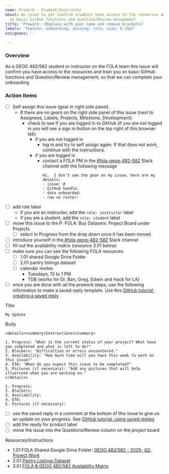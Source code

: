 ```yaml
---
name: Prework - Student/Instructor
about: An issue to get confirm students have access to the resources and train them
  on basic GitHub functions and Question/Review management
title: 'Prework: [Replace with your name and remove brackets]'
labels: 'feature: onboarding, missing: role, size: 0.25pt'
assignees: ''

---
```


### Overview
As a GEOG 482/582 student or instructor on the FOLA team this issue will confirm you have access to the resources and train you on basic GitHub functions and Question/Review management, so that we can complete your onboarding

### Action Items
- [ ] Self assign this issue (gear in right side panel).  
  - If there are no gears on the right side panel of this issue (next to Assignees, Labels, Projects, Milestone, Development): 
     -  check to see if you are logged in to GitHub (if you are not logged in you will see a sign in button on the top right of this browser tab).  
         - if you are not logged in
            -  log in and try to self assign again.  If that does not work, continue with the instructions.
         - if you are logged in
            - contact a FOLA PM in the [#fola-geog-482-582](https://app.slack.com/client/T04502KQX/C08LMJQQCDB) Slack channel with the following message
               ```
               Hi.  I don't see the gear on my issue, here are my details:
               - issue: #
               - GitHub handle:
               - date onboarded:
               - row on roster:               
               ```
- [ ] add role label
  - if you are an instructor, add the `role: instructor` label
  - if you are a student, add the `role: student` label
- [ ] move this issue to the P: FOLA: Bus Datasets: Project Board under Projects
   - [ ] select In Progress from the drop down once it has been moved
- [ ] introduce yourself in the[ #fola-geog-482-582](https://app.slack.com/client/T04502KQX/C08LMJQQCDB) Slack channel
- [ ] fill out the availability matrix (resource 3.01 below)
- [ ] make sure you can see the following FOLA resources
  - [ ] 1.01 shared Google Drive Folder
  - [ ] 2.01 pantry listings dataset
  - [ ] calendar invites
     - Tuesdays, 12 to 1 PM
     - TDB (works for Dr. Ban, Greg, Edwin and Hack for LA) 
- [ ] once you are done with all the prework steps, use the following information to make a saved reply template. Use this [GitHub tutorial: creating a saved reply](https://docs.github.com/en/get-started/writing-on-github/working-with-saved-replies/creating-a-saved-reply)

Title
```
My Update
```
Body
```
<details><summary>Instructions</summary>

1. Progress: "What is the current status of your project? What have you completed and what is left to do?"
2. Blockers: "Difficulties or errors encountered."
3. Availability: "How much time will you have this week to work on this issue?"
4. ETA: "When do you expect this issue to be completed?"
5. Pictures (if necessary): "Add any pictures that will help illustrate what you are working on."
</details> 

1. Progress: 
2. Blockers: 
3. Availability:
4. ETA:
5. Pictures (if necessary): 
```
- [ ] use the saved reply in a comment at the bottom of this issue to give us an update on your progress. See [GitHub tutorial: using saved replies](https://docs.github.com/en/get-started/writing-on-github/working-with-saved-replies/using-saved-replies)
- [ ] add the ready for product label
- [ ] move the issue into the Questions/Review column on the project board

Resources/Instructions

- 1.01 FOLA Shared Google Drive Folder: [GEOG 482/582 - 2025- Q2, Project Work](https://drive.google.com/drive/folders/1McC5scDudg9gQhsrPS66JElFf8PXY9Lj)
- 2.01 [Pantry Listings Dataset](https://drive.google.com/file/d/1wY9w8Sdyee7w2850f14WonxQWZ-Za_us/view?usp=drive_link) 
- 3.01 [ FOLA & GEOG 482/582 Availability Matrix](https://docs.google.com/spreadsheets/d/1B-Gvuc8VbNcCk-2ylbvI7yaRZfZ5mQsw86OwfWy_6t0/edit?gid=0#gid=0)
